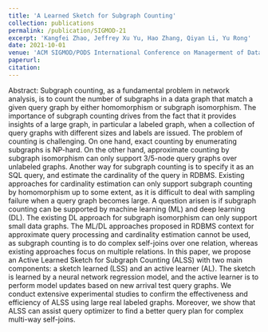 ```yaml
---
title: 'A Learned Sketch for Subgraph Counting'
collection: publications
permalink: /publication/SIGMOD-21
excerpt: 'Kangfei Zhao, Jeffrey Xu Yu, Hao Zhang, Qiyan Li, Yu Rong'
date: 2021-10-01
venue: 'ACM SIGMOD/PODS International Conference on Managerment of Data (SIGMOD) (To appear)'
paperurl:
citation:
---
```

Abstract: Subgraph counting, as a fundamental problem in network analysis, is to count the number of subgraphs in a data graph that match a given query graph by either homomorphism or subgraph isomorphism. The importance of subgraph counting drives from the fact that it provides insights of a large graph, in particular a labeled graph, when a collection of query graphs with different sizes and labels are issued. The problem of counting is challenging. On one hand, exact counting by enumerating subgraphs is NP-hard. On the other hand, approximate counting by subgraph isomorphism can only support 3/5-node query graphs over unlabeled graphs. Another way for subgraph counting is to specify it as an SQL query, and estimate the cardinality of the query in RDBMS. Existing approaches for cardinality estimation can only support subgraph counting by homomorphism up to some extent, as it is difficult to deal with sampling failure when a query graph becomes large. A question arisen is if subgraph counting can be supported by machine learning (ML) and deep learning (DL). The existing DL approach for subgraph isomorphism can only support small data graphs. The ML/DL approaches proposed in RDBMS context for approximate query processing and cardinality estimation cannot be used, as subgraph counting is to do complex self-joins over one relation, whereas existing approaches focus on multiple relations.
In this paper, we propose an Active Learned Sketch for Subgraph Counting (ALSS) with two main components: a sketch learned (LSS) and an active learner (AL). The sketch is learned by a neural network regression model, and the active learner is to perform model updates based on new arrival test query graphs. We conduct extensive experimental studies to confirm the effectiveness and efficiency of ALSS using large real labeled graphs. Moreover, we show that ALSS can assist query optimizer to find a better query plan for complex multi-way self-joins.







